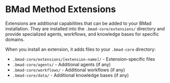 # BMad Method Extensions

Extensions are additional capabilities that can be added to your BMad installation. They are installed into the `.bmad-core/extensions/` directory and provide specialized agents, workflows, and knowledge bases for specific domains.

When you install an extension, it adds files to your `.bmad-core` directory:

- `.bmad-core/extensions/[extension-name]/` - Extension-specific files
- `.bmad-core/agents/` - Additional agents (if any)
- `.bmad-core/workflows/` - Additional workflows (if any)
- `.bmad-core/data/` - Additional knowledge bases (if any)
